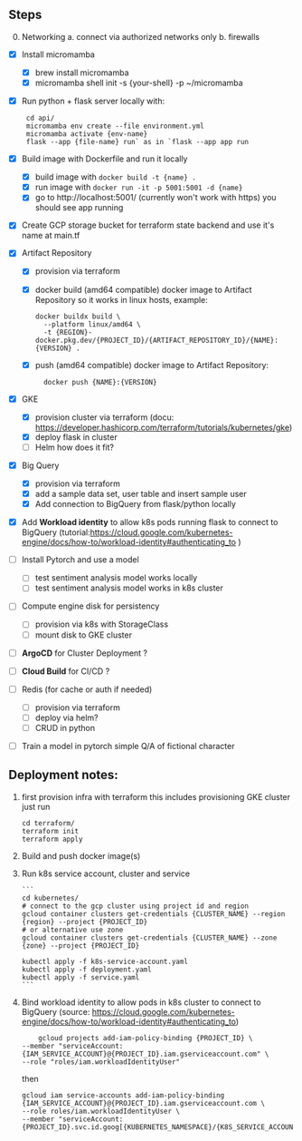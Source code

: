 ## Steps

0. Networking
   a. connect via authorized networks only
   b. firewalls

- [x] Install micromamba
  - [x] brew install micromamba
  - [x] micromamba shell init -s {your-shell} -p ~/micromamba
- [x] Run python + flask server locally with:

       cd api/
       micromamba env create --file environment.yml
       micromamba activate {env-name}
       flask --app {file-name} run` as in `flask --app app run

- [x] Build image with Dockerfile and run it locally

  - [x] build image with `docker build -t {name} .`
  - [x] run image with `docker run -it -p 5001:5001 -d {name}`
  - [x] go to http://localhost:5001/ (currently won't work with https) you should see app running

- [x] Create GCP storage bucket for terraform state backend and use it's name at main.tf

- [x] Artifact Repository

  - [x] provision via terraform
  - [x] docker build (amd64 compatible) docker image to Artifact Repository so it works in linux hosts, example:

        docker buildx build \
          --platform linux/amd64 \
          -t {REGION}-docker.pkg.dev/{PROJECT_ID}/{ARTIFACT_REPOSITORY_ID}/{NAME}:{VERSION} .

  - [x] push (amd64 compatible) docker image to Artifact Repository:

          docker push {NAME}:{VERSION}

- [x] GKE

  - [x] provision cluster via terraform (docu: https://developer.hashicorp.com/terraform/tutorials/kubernetes/gke)
  - [x] deploy flask in cluster
  - [ ] Helm how does it fit?

- [x] Big Query

  - [x] provision via terraform
  - [x] add a sample data set, user table and insert sample user
  - [x] Add connection to BigQuery from flask/python locally

- [x] Add **Workload identity** to allow k8s pods running flask to connect to BigQuery (tutorial:https://cloud.google.com/kubernetes-engine/docs/how-to/workload-identity#authenticating_to )

- [ ] Install Pytorch and use a model

  - [ ] test sentiment analysis model works locally
  - [ ] test sentiment analysis model works in k8s cluster

- [ ] Compute engine disk for persistency

  - [ ] provision via k8s with StorageClass
  - [ ] mount disk to GKE cluster

- [ ] **ArgoCD** for Cluster Deployment ?

- [ ] **Cloud Build** for CI/CD ?

- [ ] Redis (for cache or auth if needed)

  - [ ] provision via terraform
  - [ ] deploy via helm?
  - [ ] CRUD in python

- [ ] Train a model in pytorch simple Q/A of fictional character

## Deployment notes:

1.  first provision infra with terraform this includes provisioning GKE cluster just run

        cd terraform/
        terraform init
        terraform apply

2. Build and push docker image(s)

3.  Run k8s service account, cluster and service

        ```
        cd kubernetes/
        # connect to the gcp cluster using project id and region
        gcloud container clusters get-credentials {CLUSTER_NAME} --region {region} --project {PROJECT_ID}
        # or alternative use zone
        gcloud container clusters get-credentials {CLUSTER_NAME} --zone {zone} --project {PROJECT_ID}

        kubectl apply -f k8s-service-account.yaml
        kubectl apply -f deployment.yaml
        kubectl apply -f service.yaml
        ```

4.  Bind workload identity to allow pods in k8s cluster to connect to BigQuery (source: https://cloud.google.com/kubernetes-engine/docs/how-to/workload-identity#authenticating_to)

    ```
        gcloud projects add-iam-policy-binding {PROJECT_ID} \
    --member "serviceAccount:{IAM_SERVICE_ACCOUNT}@{PROJECT_ID}.iam.gserviceaccount.com" \
    --role "roles/iam.workloadIdentityUser"
    ```

    then

    ```
    gcloud iam service-accounts add-iam-policy-binding {IAM_SERVICE_ACCOUNT}@{PROJECT_ID}.iam.gserviceaccount.com \
    --role roles/iam.workloadIdentityUser \
    --member "serviceAccount:{PROJECT_ID}.svc.id.goog[{KUBERNETES_NAMESPACE}/{K8S_SERVICE_ACCOUNT}]"
    ```